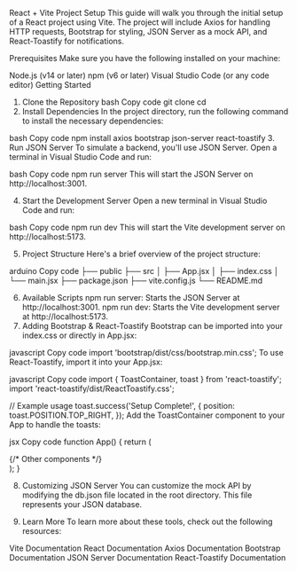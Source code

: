 React + Vite Project Setup
This guide will walk you through the initial setup of a React project using Vite. The project will include Axios for handling HTTP requests, Bootstrap for styling, JSON Server as a mock API, and React-Toastify for notifications.

Prerequisites
Make sure you have the following installed on your machine:

Node.js (v14 or later)
npm (v6 or later)
Visual Studio Code (or any code editor)
Getting Started
1. Clone the Repository
bash
Copy code
git clone <repository-url>
cd <repository-folder>
2. Install Dependencies
In the project directory, run the following command to install the necessary dependencies:

bash
Copy code
npm install axios bootstrap json-server react-toastify
3. Run JSON Server
To simulate a backend, you'll use JSON Server. Open a terminal in Visual Studio Code and run:

bash
Copy code
npm run server
This will start the JSON Server on http://localhost:3001.

4. Start the Development Server
Open a new terminal in Visual Studio Code and run:

bash
Copy code
npm run dev
This will start the Vite development server on http://localhost:5173.

5. Project Structure
Here's a brief overview of the project structure:

arduino
Copy code
├── public
├── src
│   ├── App.jsx
│   ├── index.css
│   └── main.jsx
├── package.json
├── vite.config.js
└── README.md

6. Available Scripts
npm run server: Starts the JSON Server at http://localhost:3001.
npm run dev: Starts the Vite development server at http://localhost:5173.
7. Adding Bootstrap & React-Toastify
Bootstrap can be imported into your index.css or directly in App.jsx:

javascript
Copy code
import 'bootstrap/dist/css/bootstrap.min.css';
To use React-Toastify, import it into your App.jsx:

javascript
Copy code
import { ToastContainer, toast } from 'react-toastify';
import 'react-toastify/dist/ReactToastify.css';

// Example usage
toast.success('Setup Complete!', {
  position: toast.POSITION.TOP_RIGHT,
});
Add the ToastContainer component to your App to handle the toasts:

jsx
Copy code
function App() {
  return (
    <div>
      <ToastContainer />
      {/* Other components */}
    </div>
  );
}

8. Customizing JSON Server
You can customize the mock API by modifying the db.json file located in the root directory. This file represents your JSON database.

9. Learn More
To learn more about these tools, check out the following resources:

Vite Documentation
React Documentation
Axios Documentation
Bootstrap Documentation
JSON Server Documentation
React-Toastify Documentation
